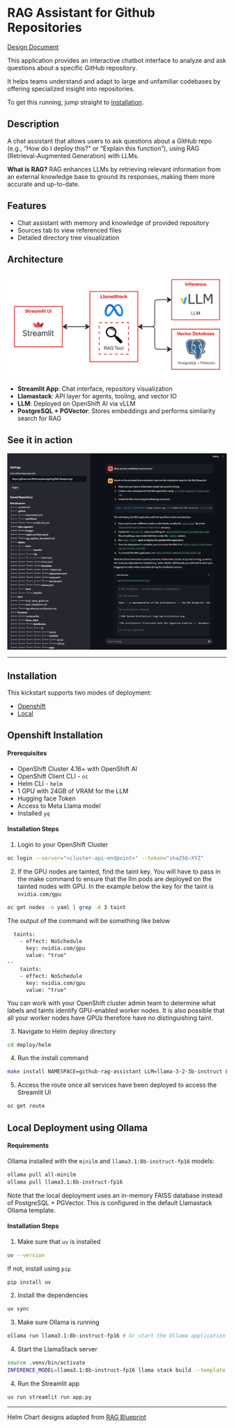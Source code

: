 # RAG Assistant for Github Repositories

[Design Document](https://docs.google.com/document/d/1Bo_BkGSxWiDNKUSwEG-GPFBL6swkyRGxIxlsVxe085k/edit?usp=sharing)

This application provides an interactive chatbot interface to analyze and ask questions about a specific GitHub repository. 

It helps teams understand and adapt to large and unfamiliar codebases by offering specialized insight into repositories.

To get this running, jump straight to [installation](#installation). 

## Description 
A chat assistant that allows users to ask questions about a GitHub repo (e.g., “How do I deploy this?” or “Explain this function”), using RAG (Retrieval-Augmented Generation) with LLMs.

**What is RAG?** RAG enhances LLMs by retrieving relevant information from an external knowledge base to ground its responses, making them more accurate and up-to-date.

## Features
- Chat assistant with memory and knowledge of provided repository
- Sources tab to view referenced files
- Detailed directory tree visualization

## Architecture

![diagram](images/diagram.png)

- **Streamlit App**: Chat interface, repository visualization
- **Llamastack**: API layer for agents, tooling, and vector IO 
- **LLM**: Deployed on OpenShift AI via vLLM
- **PostgreSQL + PGVector**: Stores embeddings and performs similarity search for RAG

## See it in action 

![demo](./images/source-demo.png)

---
## Installation

This kickstart supports two modes of deployment:
- [Openshift](#openshift-installation)
- [Local](#local-deployment-using-ollama)

## Openshift Installation

#### Prerequisites
- OpenShift Cluster 4.16+ with OpenShift AI
- OpenShift Client CLI - `oc`
- Helm CLI - `helm`
- 1 GPU with 24GB of VRAM for the LLM
- Hugging face Token
- Access to Meta Llama model
- Installed `yq`

#### Installation Steps
1. Login to your OpenShift Cluster

```bash
oc login --server="<cluster-api-endpoint>" --token="sha256~XYZ"
```

2. If the GPU nodes are tainted, find the taint key. You will have to pass in the
   make command to ensure that the llm pods are deployed on the tainted nodes with GPU.
   In the example below the key for the taint is `nvidia.com/gpu`


```bash
oc get nodes -o yaml | grep -A 3 taint
```
The output of the command will be something like below
```
  taints:
    - effect: NoSchedule
      key: nvidia.com/gpu
      value: "true"
--
    taints:
    - effect: NoSchedule
      key: nvidia.com/gpu
      value: "true"
```

You can work with your OpenShift cluster admin team to determine what labels and taints identify GPU-enabled worker nodes.  It is also possible that all your worker nodes have GPUs therefore have no distinguishing taint.

3. Navigate to Helm deploy directory

```bash
cd deploy/helm
```

4. Run the install command
```bash
make install NAMESPACE=github-rag-assistant LLM=llama-3-2-3b-instruct LLM_TOLERATION="nvidia.com/gpu" 
```

5. Access the route once all services have been deployed to access the Streamlit UI

```bash
oc get route
```

## Local Deployment using Ollama

#### Requirements

Ollama installed with the `minilm` and `llama3.1:8b-instruct-fp16` models:
```sh
ollama pull all-minilm
ollama pull llama3.1:8b-instruct-fp16
```

Note that the local deployment uses an in-memory FAISS database instead of PostgreSQL + PGVector. This is configured in the default Llamastack Ollama template.

#### Installation Steps

1. Make sure that `uv` is installed

```bash
uv --version
```

If not, install using `pip`

```bash
pip install uv
```

2. Install the dependencies

```bash
uv sync
```

3. Make sure Ollama is running

```bash
ollama run llama3.1:8b-instruct-fp16 # Or start the Ollama application
```

4. Start the LlamaStack server

```bash
source .venv/bin/activate
INFERENCE_MODEL=llama3.1:8b-instruct-fp16 llama stack build --template ollama --image-type venv --run
```

4. Run the Streamlit app
```bash
uv run streamlit run app.py
```

---
Helm Chart designs adapted from [RAG Blueprint](https://github.com/rh-ai-kickstart/RAG)